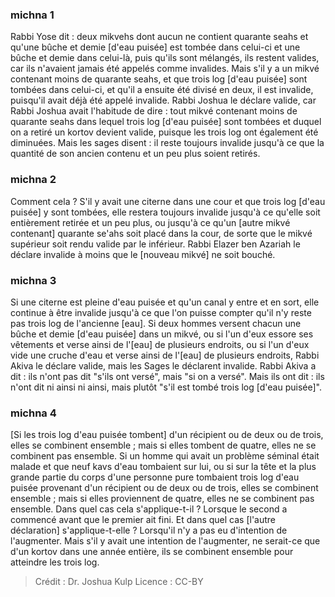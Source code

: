 
### michna 1
Rabbi Yose dit : deux mikvehs dont aucun ne contient quarante seahs et qu'une bûche et demie [d'eau puisée] est tombée dans celui-ci et une bûche et demie dans celui-là, puis qu'ils sont mélangés, ils restent valides, car ils n'avaient jamais été appelés comme invalides. Mais s'il y a un mikvé contenant moins de quarante seahs, et que trois log [d'eau puisée] sont tombées dans celui-ci, et qu'il a ensuite été divisé en deux, il est invalide, puisqu'il avait déjà été appelé invalide. Rabbi Joshua le déclare valide, car Rabbi Joshua avait l'habitude de dire : tout mikvé contenant moins de quarante seahs dans lequel trois log [d'eau puisée] sont tombées et duquel on a retiré un kortov devient valide, puisque les trois log ont également été diminuées. Mais les sages disent : il reste toujours invalide jusqu'à ce que la quantité de son ancien contenu et un peu plus soient retirés.

### michna 2
Comment cela ? S'il y avait une citerne dans une cour et que trois log [d'eau puisée] y sont tombées, elle restera toujours invalide jusqu'à ce qu'elle soit entièrement retirée et un peu plus, ou jusqu'à ce qu'un [autre mikvé contenant] quarante se'ahs soit placé dans la cour, de sorte que le mikvé supérieur soit rendu valide par le inférieur. Rabbi Elazer ben Azariah le déclare invalide à moins que le [nouveau mikvé] ne soit bouché.

### michna 3
Si une citerne est pleine d'eau puisée et qu'un canal y entre et en sort, elle continue à être invalide jusqu'à ce que l'on puisse compter qu'il n'y reste pas trois log de l'ancienne [eau]. Si deux hommes versent chacun une bûche et demie [d'eau puisée] dans un mikvé, ou si l'un d'eux essore ses vêtements et verse ainsi de l'[eau] de plusieurs endroits, ou si l'un d'eux vide une cruche d'eau et verse ainsi de l'[eau] de plusieurs endroits, Rabbi Akiva le déclare valide, mais les Sages le déclarent invalide. Rabbi Akiva a dit : ils n'ont pas dit "s'ils ont versé", mais "si on a versé". Mais ils ont dit : ils n'ont dit ni ainsi ni ainsi, mais plutôt "s'il est tombé trois log [d'eau puisée]".

### michna 4
[Si les trois log d'eau puisée tombent] d'un récipient ou de deux ou de trois, elles se combinent ensemble ; mais si elles tombent de quatre, elles ne se combinent pas ensemble. Si un homme qui avait un problème séminal était malade et que neuf kavs d'eau tombaient sur lui, ou si sur la tête et la plus grande partie du corps d'une personne pure tombaient trois log d'eau puisée provenant d'un récipient ou de deux ou de trois, elles se combinent ensemble ; mais si elles proviennent de quatre, elles ne se combinent pas ensemble. Dans quel cas cela s'applique-t-il ?   Lorsque le second a commencé avant que le premier ait fini. Et dans quel cas [l'autre déclaration] s'applique-t-elle ? Lorsqu'il n'y a pas eu d'intention de l'augmenter. Mais s'il y avait une intention de l'augmenter, ne serait-ce que d'un kortov dans une année entière, ils se combinent ensemble pour atteindre les trois log.

>Crédit : Dr. Joshua Kulp
>Licence : CC-BY
